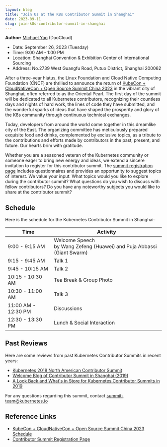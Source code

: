 ```yaml
---
layout: blog
title: "Join Us at the K8s Contributor Summit in Shanghai"
date: 2023-09-11
slug: join-k8s-contributor-summit-in-shanghai
---
```


**Author:** [Michael Yao](https://github.com/windsonsea) (DaoCloud)

- Date: September 26, 2023 (Tuesday)
- Time: 9:00 AM - 1:00 PM
- Location: Shanghai Convention & Exhibition Center of International Sourcing
- Address: No.2739 West Guangfu Road, Putuo District, Shanghai 200062

After a three-year hiatus, the Linux Foundation and Cloud Native Computing Foundation (CNCF)
are thrilled to announce the return of
[KubeCon + CloudNativeCon + Open Source Summit China 2023](https://www.lfasiallc.com/kubecon-cloudnativecon-open-source-summit-china/program/schedule/)
in the vibrant city of Shanghai, often referred to as the Oriental Pearl. The first day of the summit
will be dedicated to all Kubernetes contributors, recognizing their countless days and nights of hard work,
the lines of code they have submitted, and the wonderful sparks of ideas that have shaped the prosperity
and glory of the K8s community through continuous technical exchanges.

Today, developers from around the world come together in this dreamlike city of the East.
The organizing committee has meticulously prepared exquisite food and drinks,
complemented by exclusive topics, as a tribute to the contributions and efforts made by
contributors in the past, present, and future. Our hearts brim with gratitude.

Whether you are a seasoned veteran of the Kubernetes community or someone eager to
bring new energy and ideas, we extend a sincere invitation to register for this contributor summit.
The [summit registration page](https://wj.qq.com/s2/12996651/2260/) includes questionnaires and provides
an opportunity to suggest topics of interest. We value your input: What topics would you like to explore
during the contributor summit? What questions do you wish to discuss with fellow contributors?
Do you have any noteworthy subjects you would like to share at the contributor summit?

## Schedule

Here is the schedule for the Kubernetes Contributor Summit in Shanghai:

| Time                | Activity                                               |
| ------------------- | ------------------------------------------------------ |
| 9:00 - 9:15 AM      | Welcome Speech <br />by Wang Zefeng (Huawei) and Puja Abbassi (Giant Swarm)  |
| 9:15 - 9:45 AM      | Talk 1                                                 |
| 9:45 - 10:15 AM     | Talk 2                                                 |
| 10:15 - 10:30 AM    | Tea Break & Group Photo                                |
| 10:30 - 11:00 AM    | Talk 3                                                 |
| 11:00 AM - 12:30 PM | Discussions                                            |
| 12:30 - 13:30 PM    | Lunch & Social Interaction                             |

## Past Reviews

Here are some reviews from past Kubernetes Contributor Summits in recent years:

- [Kubernetes 2018 North American Contributor Summit](/blog/2018/10/16/kubernetes-2018-north-american-contributor-summit/)
- [Welcome Blog of Contributor Summit in Shanghai (2019)](/blog/2019/06/12/join-us-at-the-contributor-summit-in-shanghai/)
- [A Look Back and What's in Store for Kubernetes Contributor Summits in 2019](/blog/2019/03/20/A-Look-Back-And-Whats-In-Store-For-Kubernetes-Contributor-Summits/)

For any questions regarding this summit, contact <summit-team@kubernetes.io>

## Reference Links

- [KubeCon + CloudNativeCon + Open Source Summit China 2023 Schedule](https://www.lfasiallc.com/kubecon-cloudnativecon-open-source-summit-china/program/schedule/)
- [Contributor Summit Registration Page](https://wj.qq.com/s2/12996651/2260/)
